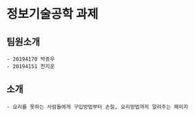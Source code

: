 # 정보기술공학 과제


## 팀원소개 
    - 20194170 박종우
    - 20194151 천지운

## 소개
    - 요리를 못하는 사람들에게 구입방법부터 손질, 요리방법까지 알려주는 페이지


